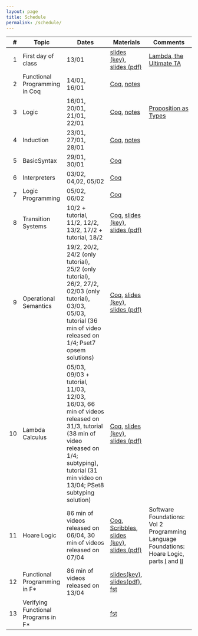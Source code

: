```yaml
---
layout: page
title: Schedule
permalink: /schedule/
---
```


| # | Topic | Dates | Materials | Comments | 
|--:|-------|-------|-----------|----------|
| 1 | First day of class | 13/01 | [slides (key)]({{site.baseurl}}/lectures/0_first_day_of_classes.key), [slides (pdf)]({{site.baseurl}}/lectures/0_first_day_of_classes.pdf) | [Lambda, the Ultimate TA](https://vimeo.com/6615365) |
| 2 | Functional Programming in Coq | 14/01, 16/01 | [Coq]({{site.baseurl}}/lectures/FunctionalProgramming.v), [notes]({{site.baseurl}}/lectures/FunctionalProgramming.html) | |
| 3 | Logic | 16/01, 20/01, 21/01, 22/01 | [Coq]({{site.baseurl}}/lectures/Logic.v), [notes]({{site.baseurl}}/lectures/Logic.html) | [Proposition as Types](https://www.youtube.com/watch?v=IOiZatlZtGU) |
| 4 | Induction | 23/01, 27/01, 28/01 | [Coq]({{site.baseurl}}/lectures/Induction.v), [notes]({{site.baseurl}}/lectures/Induction.html) | |
| 5 | BasicSyntax | 29/01, 30/01 | [Coq]({{site.baseurl}}/lectures/BasicSyntax.v) | |
| 6 | Interpreters | 03/02, 04,02, 05/02 | [Coq]({{site.baseurl}}/lectures/Interpreters.v) | |
| 7 | Logic Programming | 05/02, 06/02  | [Coq]({{site.baseurl}}/lectures/LogicProgramming.v) | |
| 8 | Transition Systems | 10/2 + tutorial, 11/2, 12/2, 13/2, 17/2 + tutorial, 18/2 | [Coq]({{site.baseurl}}/lectures/TransitionSystems.v), [slides (key)]({{site.baseurl}}/lectures/2_transition_systems.key), [slides (pdf)]({{site.baseurl}}/lectures/2_transition_systems.pdf) | |
| 9 | Operational Semantics | 19/2, 20/2, 24/2 (only tutorial), 25/2 (only tutorial), 26/2, 27/2, 02/03 (only tutorial), 03/03, 05/03, tutorial (36 min of video released on 1/4; Pset7 opsem solutions) | [Coq]({{site.baseurl}}/lectures/OperationalSemantics.v), [slides (key)]({{site.baseurl}}/lectures/3_operational_semantics.key), [slides (pdf)]({{site.baseurl}}/lectures/3_operational_semantics.pdf) | |
| 10 | Lambda Calculus | 05/03, 09/03 + tutorial, 11/03, 12/03, 16/03, 66 min of videos released on 31/3, tutorial (38 min of video released on 1/4; subtyping), tutorial (31 min video on 13/04; PSet8 subtyping solution) | [Coq]({{site.baseurl}}/lectures/LambdaCalculus.v), [slides (key)]({{site.baseurl}}/lectures/4_lambda_calculus.key), [slides (pdf)]({{site.baseurl}}/lectures/2_lambda_calculus.pdf) | |
| 11 | Hoare Logic | 86 min of videos released on 06/04, 30 min of videos released on 07/04 | [Coq]({{site.baseurl}}/lectures/HoareLogic.v),  [Scribbles]({{site.baseurl}}/lectures/Hoare_Logic_scribbles.pdf), [slides (key)]({{site.baseurl}}/lectures/5_Hoare_Logic.key), [slides (pdf)]({{site.baseurl}}/lectures/5_Hoare_Logic.pdf) | Software Foundations: Vol 2 Programming Language Foundations: Hoare Logic, parts [I](https://softwarefoundations.cis.upenn.edu/plf-current/Hoare.html) and [II](https://softwarefoundations.cis.upenn.edu/plf-current/Hoare2.html) |
| 12 | Functional Programming in F\* | 86 min of videos released on 13/04 | [slides(key)]({{site.baseurl}}/lectures/1_fstar_functional_programming.key), [slides(pdf)]({{site.baseurl}}/lectures/1_fstar_functional_programming.pdf), [fst]({{site.baseurl}}/lectures/fstar_functional.fst) | |
| 13 | Verifying Functional Programs in F\* | | [fst]({{site.baseurl}}/lectures/fstar_verification.fst) | |
